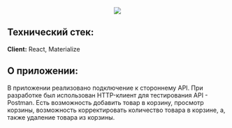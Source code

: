 <div align="center">
  <img src="https://user-images.githubusercontent.com/73392762/183085660-1077e188-6300-4c16-bf05-301a9d433ee0.png"/>
</div>

<div>
<h2> Технический стек: </h2>

**Client:** React, Materialize
  
<h2> О приложении: </h2>
 В приложении реализовано подключение к стороннему API. 
 При разработке был использован HTTP-клиент для тестирования API - Postman. 
 Есть возможность добавить товар в корзину, просмотр корзины, возможность корректировать количество товара в корзине, а, также удаление товара из корзины.
</div>


